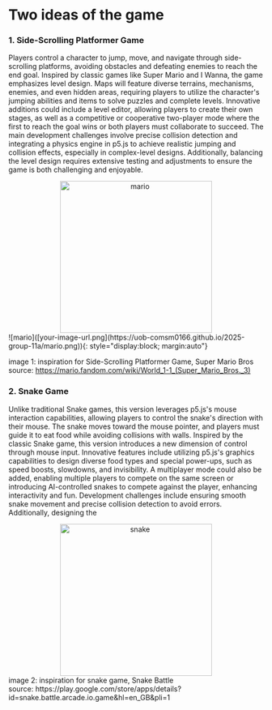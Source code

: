 # Two ideas of the game
### 1. Side-Scrolling Platformer Game

Players control a character to jump, move, and navigate through side-scrolling platforms, avoiding obstacles and defeating enemies to reach the end goal. Inspired by classic games like Super Mario and I Wanna, the game emphasizes level design. Maps will feature diverse terrains, mechanisms, enemies, and even hidden areas, requiring players to utilize the character's jumping abilities and items to solve puzzles and complete levels. Innovative additions could include a level editor, allowing players to create their own stages, as well as a competitive or cooperative two-player mode where the first to reach the goal wins or both players must collaborate to succeed. The main development challenges involve precise collision detection and integrating a physics engine in p5.js to achieve realistic jumping and collision effects, especially in complex-level designs. Additionally, balancing the level design requires extensive testing and adjustments to ensure the game is both challenging and enjoyable.

<div style="text-align:center">
  <img src="https://uob-comsm0166.github.io/2025-group-11a/mario.png" alt="mario" width="300">
</div>
![mario]([your-image-url.png](https://uob-comsm0166.github.io/2025-group-11a/mario.png)){: style="display:block; margin:auto"}

image 1: inspiration for Side-Scrolling Platformer Game, Super Mario Bros  
source: https://mario.fandom.com/wiki/World_1-1_(Super_Mario_Bros._3)  


### 2. Snake Game

Unlike traditional Snake games, this version leverages p5.js's mouse interaction capabilities, allowing players to control the snake's direction with their mouse. The snake moves toward the mouse pointer, and players must guide it to eat food while avoiding collisions with walls. Inspired by the classic Snake game, this version introduces a new dimension of control through mouse input. Innovative features include utilizing p5.js's graphics capabilities to design diverse food types and special power-ups, such as speed boosts, slowdowns, and invisibility. A multiplayer mode could also be added, enabling multiple players to compete on the same screen or introducing AI-controlled snakes to compete against the player, enhancing interactivity and fun. Development challenges include ensuring smooth snake movement and precise collision detection to avoid errors. Additionally, designing the 

<div style="text-align:center">
  <img src="https://uob-comsm0166.github.io/2025-group-11a/snake.png" alt="snake" width="300">
</div>
image 2: inspiration for snake game, Snake Battle   <br>
source: https://play.google.com/store/apps/details?id=snake.battle.arcade.io.game&hl=en_GB&pli=1
